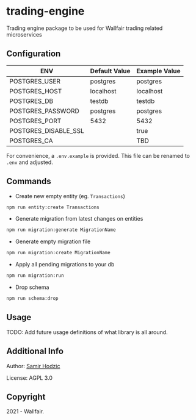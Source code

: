 # trading-engine

Trading engine package to be used for Wallfair trading related microservices

## Configuration

| ENV                  | Default Value | Example Value |
| -------------------- | ------------- | ------------- |
| POSTGRES_USER        | postgres      | postgres      |
| POSTGRES_HOST        | localhost     | localhost     |
| POSTGRES_DB          | testdb        | testdb        |
| POSTGRES_PASSWORD    | postgres      | postgres      |
| POSTGRES_PORT        | 5432          | 5432          |
| POSTGRES_DISABLE_SSL |               | true          |
| POSTGRES_CA          |               | TBD           |

For convenience, a `.env.example` is provided. This file can be renamed to `.env` and adjusted.

## Commands

- Create new empty entity (eg. `Transactions`)

```sh
npm run entity:create Transactions
```

- Generate migration from latest changes on entities

```sh
npm run migration:generate MigrationName
```

- Generate empty migration file

```sh
npm run migration:create MigrationName
```

- Apply all pending migrations to your db

```sh
npm run migration:run
```

- Drop schema

```sh
npm run schema:drop
```

## Usage

TODO: Add future usage definitions of what library is all around.

## Additional Info

Author: [Samir Hodzic](https://github.com/SamirHodzic)

License: AGPL 3.0

## Copyright

2021 - Wallfair.
